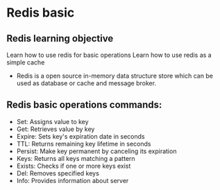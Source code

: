 # Redis basic

## Redis learning objective
Learn how to use redis for basic operations
Learn how to use redis as a simple cache

- Redis is a open source in-memory data structure store which can be used as database or cache and message broker.

## Redis basic operations commands:
- Set: Assigns value to key
- Get: Retrieves value by key
- Expire: Sets key's expiration date in seconds
- TTL: Returns remaining key lifetime in seconds
- Persist: Make key permanent by canceling its expiration
- Keys: Returns all keys matching a pattern
- Exists: Checks if one or more keys exist
- Del: Removes specified keys
- Info: Provides information about server